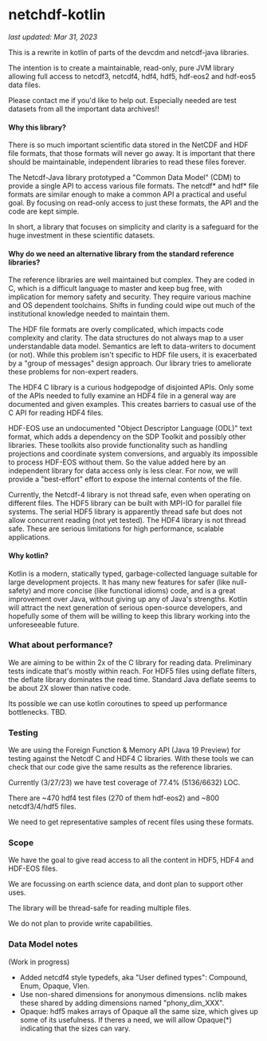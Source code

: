 # netchdf-kotlin
_last updated: Mar 31, 2023_

This is a rewrite in kotlin of parts of the devcdm and netcdf-java libraries. 

The intention is to create a maintainable, read-only, pure JVM library allowing full access to 
netcdf3, netcdf4, hdf4, hdf5, hdf-eos2 and hdf-eos5 data files. 

Please contact me if you'd like to help out. Especially needed are test datasets from all the important data archives!!

#### Why this library? 

There is so much important scientific data stored in the NetCDF and HDF file formats, that those formats will 
never go away. It is important that there should be maintainable, independent libraries to read these files forever.

The Netcdf-Java library prototyped a "Common Data Model" (CDM) to provide a single API to access various file formats. 
The netcdf* and hdf* file formats are similar enough to make a common API a practical and useful goal. 
By focusing on read-only access to just these formats, the API and the code are kept simple.

In short, a library that focuses on simplicity and clarity is a safeguard for the huge investment in these
scientific datasets.

#### Why do we need an alternative library from the standard reference libraries?

The reference libraries are well maintained but complex. They are coded in C, which is a difficult language to master
and keep bug free, with implication for memory safety and security. They require various machine and OS dependent
toolchains. Shifts in funding could wipe out much of the institutional knowledge needed to maintain them.

The HDF file formats are overly complicated, which impacts code complexity and clarity. The data structures do not
always map to a user understandable data model. Semantics are left to data-writers to document (or not). 
While this problem isn't specific to HDF file users, it is exacerbated by a "group of messages" design approach. Our 
library tries to ameliorate these problems for non-expert readers.

The HDF4 C library is a curious hodgepodge of disjointed APIs. Only some of the APIs needed to fully examine an HDF4 
file in a general way are documented and given examples. This creates barriers to casual use of the C API for reading
HDF4 files.

HDF-EOS use an undocumented "Object Descriptor Language (ODL)" text format, which adds a dependency on the SDP Toolkit 
and possibly other libraries. These toolkits also provide functionality such as handling projections and coordinate system 
conversions, and arguably its impossible to process HDF-EOS without them. So the value added here by an independent 
library for data access only is less clear. For now, we will provide a "best-effort" effort to expose the internal 
contents of the file.

Currently, the Netcdf-4 library is not thread safe, even when operating on different files.
The HDF5 library can be built with MPI-IO for parallel file systems. The serial HDF5 library is apparently thread safe 
but does not allow concurrent reading (not yet tested). The HDF4 library is not thread safe. These are serious 
limitations for high performance, scalable applications.

#### Why kotlin?

Kotlin is a modern, statically typed, garbage-collected language suitable for large development projects. 
It has many new features for safer (like null-safety) and more concise (like functional idioms) code, and is a great 
improvement over Java, without giving up any of Java's strengths. Kotlin will attract the next generation of serious 
open-source developers, and hopefully some of them will be willing to keep this library working into the unforeseeable future.

### What about performance?

We are aiming to be within 2x of the C library for reading data. Preliminary tests indicate that's mostly within reach. 
For HDF5 files using deflate filters, the deflate library dominates the read time. Standard Java deflate seems to be
about 2X slower than native code.

Its possible we can use kotlin coroutines to speed up performance bottlenecks. TBD.

### Testing

We are using the Foreign Function & Memory API (Java 19 Preview) for testing against the Netcdf C and HDF4 C libraries. 
With these tools we can check that our code give the same results as the reference libraries.

Currently (3/27/23) we have test coverage of 77.4% (5136/6632) LOC. 

There are ~470 hdf4 test files (270 of them hdf-eos2) and ~800 netcdf3/4/hdf5 files. 

We need to get representative samples of recent files using these formats.

### Scope

We have the goal to give read access to all the content in HDF5, HDF4 and HDF-EOS files. 

We are focussing on earth science data, and dont plan to support other uses.

The library will be thread-safe for reading multiple files.

We do not plan to provide write capabilities.

### Data Model notes

(Work in progress)

* Added netcdf4 style typedefs, aka "User defined types": Compound, Enum, Opaque, Vlen.
* Use non-shared dimensions for anonymous dimensions. nclib makes these shared by adding dimensions named "phony_dim_XXX".
* Opaque: hdf5 makes arrays of Opaque all the same size, which gives up some of its usefulness. If theres a need,
  we will allow Opaque(*) indicating that the sizes can vary.
